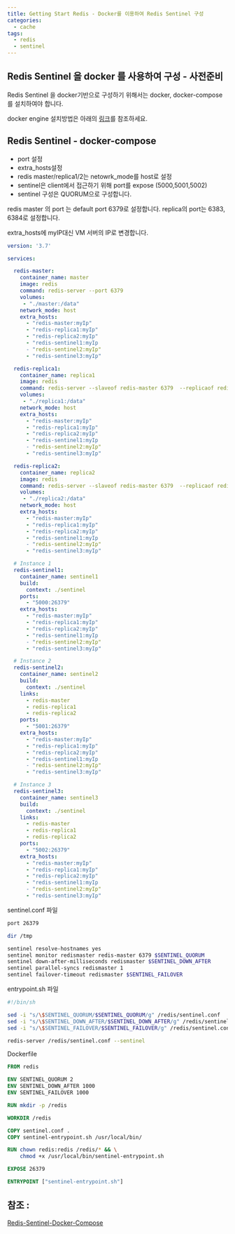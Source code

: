 ```yaml
---
title: Getting Start Redis - Docker를 이용하여 Redis Sentinel 구성
categories: 
  - cache
tags:
  - redis
  - sentinel 
---
```


## Redis Sentinel 을 docker 를 사용하여 구성 - 사전준비
Redis Sentinel 을 docker기반으로 구성하기 위해서는 docker, docker-compose를 설치하여야 합니다.

docker engine 설치방법은 아래의 [링크](https://yoonjk.github.io/docker/docker/)를 참조하세요.

## Redis Sentinel - docker-compose
- port 설정  
- extra_hosts설정  
- redis master/replica1/2는 netowrk_mode를 host로 설정  
- sentinel은 client에서 접근하기 위해 port를 expose (5000,5001,5002)
- sentinel 구성은 QUORUM으로 구성합니다.  

redis master 의 port 는 default port 6379로 설정합니다.
replica의 port는 6383, 6384로 설정합니다.

extra_hosts에  myIP대신 VM 서버의 IP로 변경합니다.


```yaml
version: '3.7'

services:

  redis-master:
    container_name: master
    image: redis
    command: redis-server --port 6379
    volumes:
     - "./master:/data"
    network_mode: host
    extra_hosts:
      - "redis-master:myIp"
      - "redis-replica1:myIp"
      - "redis-replica2:myIp"
      - "redis-sentinel1:myIp
      - "redis-sentinel2:myIp"
      - "redis-sentinel3:myIp"

  redis-replica1:
    container_name: replica1
    image: redis
    command: redis-server --slaveof redis-master 6379  --replicaof redis-master 6379 --port 6383
    volumes:
     - "./replica1:/data"
    network_mode: host
    extra_hosts:
      - "redis-master:myIp"
      - "redis-replica1:myIp"
      - "redis-replica2:myIp"
      - "redis-sentinel1:myIp
      - "redis-sentinel2:myIp"
      - "redis-sentinel3:myIp"

  redis-replica2:
    container_name: replica2
    image: redis
    command: redis-server --slaveof redis-master 6379  --replicaof redis-master 6379 --port 6384
    volumes:
     - "./replica2:/data"
    network_mode: host
    extra_hosts:
      - "redis-master:myIp"
      - "redis-replica1:myIp"
      - "redis-replica2:myIp"
      - "redis-sentinel1:myIp
      - "redis-sentinel2:myIp"
      - "redis-sentinel3:myIp"

  # Instance 1
  redis-sentinel1:
    container_name: sentinel1
    build:
      context: ./sentinel
    ports:
      - "5000:26379"
    extra_hosts:
      - "redis-master:myIp"
      - "redis-replica1:myIp"
      - "redis-replica2:myIp"
      - "redis-sentinel1:myIp
      - "redis-sentinel2:myIp"
      - "redis-sentinel3:myIp"

  # Instance 2
  redis-sentinel2:
    container_name: sentinel2
    build:
      context: ./sentinel
    links:
      - redis-master
      - redis-replica1
      - redis-replica2
    ports:
      - "5001:26379"
    extra_hosts:
      - "redis-master:myIp"
      - "redis-replica1:myIp"
      - "redis-replica2:myIp"
      - "redis-sentinel1:myIp
      - "redis-sentinel2:myIp"
      - "redis-sentinel3:myIp"

  # Instance 3
  redis-sentinel3:
    container_name: sentinel3
    build:
      context: ./sentinel
    links:
      - redis-master
      - redis-replica1
      - redis-replica2
    ports:
      - "5002:26379"
    extra_hosts:
      - "redis-master:myIp"
      - "redis-replica1:myIp"
      - "redis-replica2:myIp"
      - "redis-sentinel1:myIp
      - "redis-sentinel2:myIp"
      - "redis-sentinel3:myIp"
```

sentinel.conf 파일
```bash
port 26379

dir /tmp

sentinel resolve-hostnames yes
sentinel monitor redismaster redis-master 6379 $SENTINEL_QUORUM
sentinel down-after-milliseconds redismaster $SENTINEL_DOWN_AFTER
sentinel parallel-syncs redismaster 1
sentinel failover-timeout redismaster $SENTINEL_FAILOVER
```
entrypoint.sh 파일
```bash
#!/bin/sh

sed -i "s/\$SENTINEL_QUORUM/$SENTINEL_QUORUM/g" /redis/sentinel.conf
sed -i "s/\$SENTINEL_DOWN_AFTER/$SENTINEL_DOWN_AFTER/g" /redis/sentinel.conf
sed -i "s/\$SENTINEL_FAILOVER/$SENTINEL_FAILOVER/g" /redis/sentinel.conf

redis-server /redis/sentinel.conf --sentinel
```

Dockerfile
```dockerfile
FROM redis

ENV SENTINEL_QUORUM 2
ENV SENTINEL_DOWN_AFTER 1000
ENV SENTINEL_FAILOVER 1000

RUN mkdir -p /redis

WORKDIR /redis

COPY sentinel.conf .
COPY sentinel-entrypoint.sh /usr/local/bin/

RUN chown redis:redis /redis/* && \
    chmod +x /usr/local/bin/sentinel-entrypoint.sh

EXPOSE 26379

ENTRYPOINT ["sentinel-entrypoint.sh"]
```

## 참조 :
[Redis-Sentinel-Docker-Compose](https://github.com/Developers-Notebook/Redis-Sentinel-Docker-Compose)